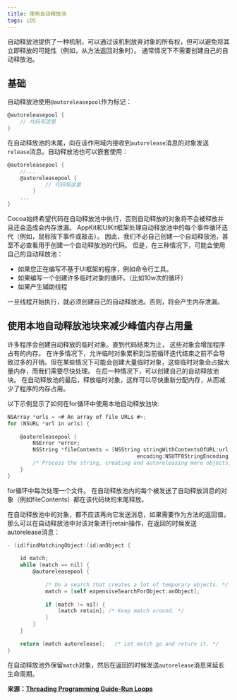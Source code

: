 ```yaml
---
title: 使用自动释放池
tags: iOS
---
```


自动释放池提供了一种机制，可以通过该机制放弃对象的所有权，但可以避免将其立即释放的可能性（例如，从方法返回对象时）。 通常情况下不需要创建自己的自动释放池。

## 基础

自动释放池使用`@autoreleasepool`作为标记：

```objectivec
@autoreleasepool {
  	// 代码写这里
}
```

在自动释放池的末尾，向在该作用域内接收到`autorelease`消息的对象发送`release`消息。自动释放池也可以嵌套使用：

```objectivec
@autoreleasepool {
  	//...
  	@autoreleasepool {
  			// 代码写这里
		}
  	...
}
```

Cocoa始终希望代码在自动释放池中执行，否则自动释放的对象将不会被释放并且还会造成会内存泄漏。 AppKit和UIKit框架处理自动释放池中的每个事件循环迭代（例如，鼠标按下事件或敲击）。 因此，我们不必自己创建一个自动释放池，甚至不必查看用于创建一个自动释放池的代码。 但是，在三种情况下，可能会使用自己的自动释放池：

* 如果您正在编写不基于UI框架的程序，例如命令行工具。
* 如果编写一个创建许多临时对象的循环。（比如10w次的循环）
* 如果产生辅助线程

一旦线程开始执行，就必须创建自己的自动释放池。否则，将会产生内存泄漏。

## 使用本地自动释放池块来减少峰值内存占用量

许多程序会创建自动释放的临时对象。直到代码结束为止， 这些对象会增加程序占有的内存。 在许多情况下，允许临时对象累积到当前循环迭代结束之前不会导致过多的开销。但在某些情况下可能会创建大量临时对象，这些临时对象会占据大量内存，而我们需要尽快处理。 在后一种情况下，可以创建自己的自动释放池块。 在自动释放池的最后，释放临时对象，这样可以尽快重新分配内存，从而减少了程序的内存占用。

以下示例显示了如何在for循环中使用本地自动释放池块:

```objectivec
NSArray *urls = <# An array of file URLs #>;
for (NSURL *url in urls) {
 
    @autoreleasepool {
        NSError *error;
        NSString *fileContents = [NSString stringWithContentsOfURL:url
                                         encoding:NSUTF8StringEncoding error:&error];
        /* Process the string, creating and autoreleasing more objects. */
    }
}
```

for循环中每次处理一个文件。 在自动释放池内的每个被发送了自动释放消息的对象（例如fileContents）都在该代码块的末尾释放。

在自动释放池中的对象，都不应该再向它发送消息，如果需要作为方法的返回值，那么可以在自动释放池中对该对象进行retain操作，在返回的时候发送autorelease消息：

```objectivec
- (id)findMatchingObject:(id)anObject {
 
    id match;
    while (match == nil) {
        @autoreleasepool {
 
            /* Do a search that creates a lot of temporary objects. */
            match = [self expensiveSearchForObject:anObject];
 
            if (match != nil) {
                [match retain]; /* Keep match around. */
            }
        }
    }
 
    return [match autorelease];   /* Let match go and return it. */
}
```

在自动释放池外保留`match`对象，然后在返回的时候发送`autorelease`消息来延长生命周期。

**来源：[Threading Programming Guide-Run Loops](https://developer.apple.com/library/archive/documentation/Cocoa/Conceptual/Multithreading/RunLoopManagement/RunLoopManagement.html#//apple_ref/doc/uid/10000057i-CH16-SW10)**



